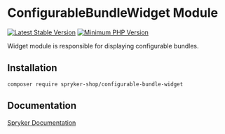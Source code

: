 # ConfigurableBundleWidget Module
[![Latest Stable Version](https://poser.pugx.org/spryker-shop/configurable-bundle-widget/v/stable.svg)](https://packagist.org/packages/spryker-shop/configurable-bundle-widget)
[![Minimum PHP Version](https://img.shields.io/badge/php-%3E%3D%207.3-8892BF.svg)](https://php.net/)

Widget module is responsible for displaying configurable bundles.

## Installation

```
composer require spryker-shop/configurable-bundle-widget
```

## Documentation

[Spryker Documentation](https://academy.spryker.com/developing_with_spryker/module_guide/modules.html)
